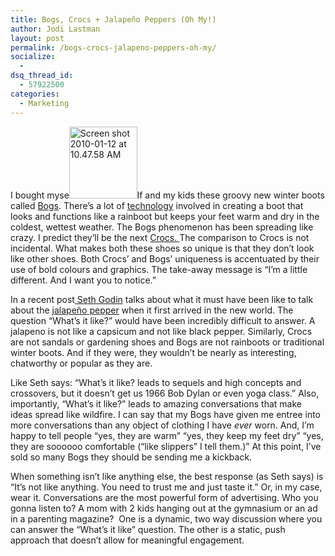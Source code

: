 ```yaml
---
title: Bogs, Crocs + Jalapeño Peppers (Oh My!)
author: Jodi Lastman
layout: post
permalink: /bogs-crocs-jalapeno-peppers-oh-my/
socialize:
  - 
dsq_thread_id:
  - 57922500
categories:
  - Marketing
---
```

I bought myse<img class="alignleft size-full wp-image-1723" title="Screen shot 2010-01-12 at 10.47.58 AM" src="http://hypenotic.com/wordpress/wp-content/uploads/2010/01/Screen-shot-2010-01-12-at-10.47.58-AM.png" alt="Screen shot 2010-01-12 at 10.47.58 AM" width="109" height="115" />lf and my kids these groovy new winter boots called [Bogs][1]. There&#8217;s a lot of [technology][2] involved in creating a boot that looks and functions like a rainboot but keeps your feet warm and dry in the coldest, wettest weather. The Bogs phenomenon has been spreading like crazy. I predict they&#8217;ll be the next [Crocs. ][3] The comparison to Crocs is not incidental. What makes both these shoes so unique is that they don&#8217;t look like other shoes. Both Crocs&#8217; and Bogs&#8217; uniqueness is accentuated by their use of bold colours and graphics. The take-away message is &#8220;I&#8217;m a little different. And I want you to notice.&#8221;

In a recent post[ Seth Godin][4] talks about what it must have been like to talk about the [jalapeño pepper][5] when it first arrived in the new world. The question &#8220;What&#8217;s it like?&#8221; would have been incredibly difficult to answer. A jalapeno is not like a capsicum and not like black pepper. Similarly, Crocs are not sandals or gardening shoes and Bogs are not rainboots or traditional winter boots. And if they were, they wouldn&#8217;t be nearly as interesting, chatworthy or popular as they are.

Like Seth says: &#8220;What&#8217;s it like? leads to sequels and high concepts and crossovers, but it doesn&#8217;t get us 1966 Bob Dylan or even yoga class.&#8221; Also, importantly, &#8220;What&#8217;s it like?&#8221; leads to amazing conversations that make ideas spread like wildfire. I can say that my Bogs have given me entree into more conversations than any object of clothing I have *ever* worn. And, I&#8217;m happy to tell people &#8220;yes, they are warm&#8221; &#8220;yes, they keep my feet dry&#8221; &#8220;yes, they are soooooo comfortable (&#8220;like slippers&#8221; I tell them.)&#8221; At this point, I&#8217;ve sold so many Bogs they should be sending me a kickback.

When something isn&#8217;t like anything else, the best response (as Seth says) is &#8220;It&#8217;s not like anything. You need to trust me and just taste it.&#8221; Or, in my case, wear it. Conversations are the most powerful form of advertising. Who you gonna listen to? A mom with 2 kids hanging out at the gymnasium or an ad in a parenting magazine?  One is a dynamic, two way discussion where you can answer the &#8220;What&#8217;s it like&#8221; question. The other is a static, push approach that doesn&#8217;t allow for meaningful engagement.

 [1]: http://www.bogsfootwear.com/
 [2]: http://www.bogsfootwear.com/Technology
 [3]: http://www.crocs.com/home/homepage,default,pg.html
 [4]: http://www.sethgodin.com/sg/
 [5]: http://sethgodin.typepad.com/seths_blog/2009/12/whats-it-like-the-sad-story-of-the-hot-pepper.html